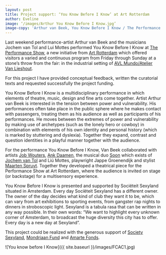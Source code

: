```yaml
---
layout: post
title: Project support: ‘You Know Before I Know’ at Art Rotterdam
author: Eveline
image: ‘/images/Arthur You Know Before I Know.jpg’
image-copy: 'Arthur van Beek, You Know Before I Know / The Performance Show / Art Rotterdam'
---
```


Last weekend performance-artist Arthur van Beek and the musicians Jochem van Tol and Lui Mottes performed You Know Before I Know at [The Performance Show](https://artrotterdam.com/2019/11/10/the-performance-show-avl-mundo-atelier-van-lieshout-2/), a new initiative from [Art Rotterdam](https://artrotterdam.com) which offered visitors a varied and continuous program from Friday through Sunday at a stone’s throw from the fair: in the industrial setting of [AVL Mundo/Atelier Van Lieshout](https://www.avlmundo.org).

For this project I have provided conceptual feedback, written the curatorial texts and requested successfully the project funding.

You Know Before I Know is a multidisciplinary performance in which elements of theatre, music, design and fine arts come together. Artist Arthur van Beek is interested in the tension between power and vulnerability. His performances often take place in the public sphere where he makes contact with passengers, treating them as his audience as well as participants of his performances. He moves between the extremes of power and vulnerability by making use of archetypes (such as the lonely hero or cowboy) in combination with elements of his own identity and personal history (which is marked by stuttering and dyslexia). Together they expand, contrast and question identities in a playful manner together with the audience. 

For the performance You Know Before I Know, Van Beek collaborated with artists [Job Wouters](http://www.letman.com), [Ank Daamen](http://www.ankdaamen.com), the musical duo [Soon](https://soonmusic.nl) which exists of [Jochem van Tol](https://jochemvantol.nl) and Liú Mottes, playwright Jappe Groenendijk and stylist [Maarten Spruyt](https://www.maartenspruyt.com). Together they developed a theatrical piece for the Performance Show at Art Rotterdam, where the audience is invited on stage (or backstage) for a multisensory experience. 

You Know Before I Know is presented and supported by Sociëteit Sexyland situated in Amsterdam. Every day Sociëteit Sexyland has a different owner. The owner of the day decides what kind of club they want it to be, which can vary from art exhibitions to sporting events, from gangster rap nights to dinners in stroboscopic light. Sexyland is a tabula rasa that can be written in any way possible. In their own words: “We want to highlight every unknown corner of Amsterdam, to broadcast the huge diversity this city has to offer. Every day is a new day at Sexyland”.  

This project could be realized with the generous support of [Society Sexyland](http://www.sexyland.amsterdam/amsterdam/), [Mondriaan Fund](https://www.mondriaanfonds.nl/en/) and [Amarte Fonds](https://www.amarte.nl). 

![You know before I Know]({{ site.baseurl }}/images/FCAC1.jpg)
